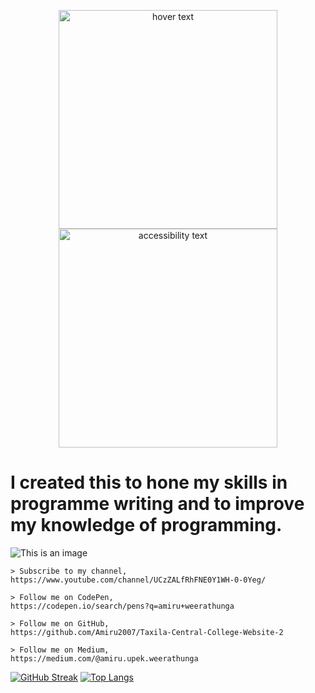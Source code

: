 <!--
**Amiru2007/Amiru2007** is a ✨ _special_ ✨ repository because its `README.md` (this file) appears on your GitHub profile.

Here are some ideas to get you started:

- 🔭 I’m currently working on ...
- 🌱 I’m currently learning ...
- 👯 I’m looking to collaborate on ...
- 🤔 I’m looking for help with ...
- 💬 Ask me about ...
- 📫 How to reach me: ...
- 😄 Pronouns: ...
- ⚡ Fun fact: ...
-->

<p align="center">
  <img src="your_relative_path_here" width="350" title="hover text">
  <img src="your_relative_path_here_number_2_large_name" width="350" alt="accessibility text">
</p>

# I created this to hone my skills in programme writing and to improve my knowledge of programming.

![This is an image](https://myoctocat.com/assets/images/base-octocat.svg)

```
> Subscribe to my channel, 
https://www.youtube.com/channel/UCzZALfRhFNE0Y1WH-0-0Yeg/

> Follow me on CodePen,
https://codepen.io/search/pens?q=amiru+weerathunga

> Follow me on GitHub,
https://github.com/Amiru2007/Taxila-Central-College-Website-2

> Follow me on Medium,
https://medium.com/@amiru.upek.weerathunga
```
[![GitHub Streak](http://github-readme-streak-stats.herokuapp.com?user=Amiru2007&theme=dark&background=000000)](https://git.io/streak-stats)           [![Top Langs](https://github-readme-stats.vercel.app/api/top-langs/?username=Amiru2007&layout=compact&theme=vision-friendly-dark)](https://github.com/anuraghazra/github-readme-stats)
